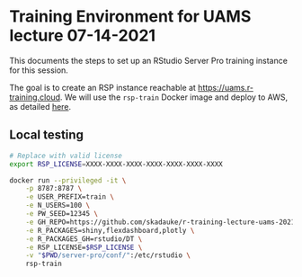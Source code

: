 # Training Environment for UAMS lecture 07-14-2021

This documents the steps to set up an RStudio Server Pro training instance for this session.

The goal is to create an RSP instance reachable at <https://uams.r-training.cloud>. We will use the `rsp-train` Docker image and deploy to AWS, as detailed [here](https://github.com/skadauke/rsp-train). 

## Local testing

```bash
# Replace with valid license
export RSP_LICENSE=XXXX-XXXX-XXXX-XXXX-XXXX-XXXX-XXXX

docker run --privileged -it \
    -p 8787:8787 \
    -e USER_PREFIX=train \
    -e N_USERS=100 \
    -e PW_SEED=12345 \
    -e GH_REPO=https://github.com/skadauke/r-training-lecture-uams-2021 \
    -e R_PACKAGES=shiny,flexdashboard,plotly \
    -e R_PACKAGES_GH=rstudio/DT \
    -e RSP_LICENSE=$RSP_LICENSE \
    -v "$PWD/server-pro/conf/":/etc/rstudio \
    rsp-train
```